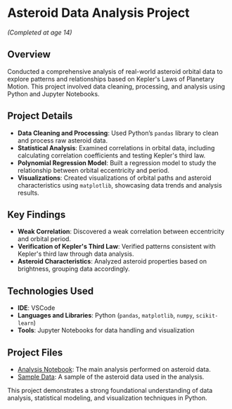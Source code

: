 # Asteroid Data Analysis Project
*(Completed at age 14)*

## Overview
Conducted a comprehensive analysis of real-world asteroid orbital data to explore patterns and relationships based on Kepler's Laws of Planetary Motion. This project involved data cleaning, processing, and analysis using Python and Jupyter Notebooks.

## Project Details
- **Data Cleaning and Processing**: Used Python’s `pandas` library to clean and process raw asteroid data.
- **Statistical Analysis**: Examined correlations in orbital data, including calculating correlation coefficients and testing Kepler's third law.
- **Polynomial Regression Model**: Built a regression model to study the relationship between orbital eccentricity and period.
- **Visualizations**: Created visualizations of orbital paths and asteroid characteristics using `matplotlib`, showcasing data trends and analysis results.

## Key Findings
- **Weak Correlation**: Discovered a weak correlation between eccentricity and orbital period.
- **Verification of Kepler's Third Law**: Verified patterns consistent with Kepler's third law through data analysis.
- **Asteroid Characteristics**: Analyzed asteroid properties based on brightness, grouping data accordingly.

## Technologies Used
- **IDE**: VSCode
- **Languages and Libraries**: Python (`pandas`, `matplotlib`, `numpy`, `scikit-learn`)
- **Tools**: Jupyter Notebooks for data handling and visualization

## Project Files
- [Analysis Notebook](analysis.ipynb): The main analysis performed on asteroid data.
- [Sample Data](sample_data.csv): A sample of the asteroid data used in the analysis.


This project demonstrates a strong foundational understanding of data analysis, statistical modeling, and visualization techniques in Python.
